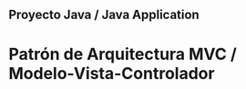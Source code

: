 
## Proyecto Java / Java Application
# Patrón de Arquitectura MVC / Modelo-Vista-Controlador








